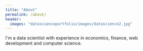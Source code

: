 ```yaml
---
title: "About"
permalink: /about/
header:
  images: "datascienceportfolio/images/datascience2.jpg"
---
```


I'm a data scientist with experience in economics, finance, web development and computer science.
